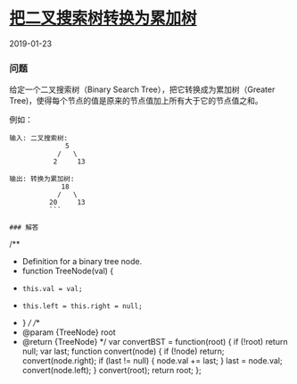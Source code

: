 # [把二叉搜索树转换为累加树](https://leetcode-cn.com/problems/convert-bst-to-greater-tree)
2019-01-23
### 问题

给定一个二叉搜索树（Binary Search Tree），把它转换成为累加树（Greater Tree)，使得每个节点的值是原来的节点值加上所有大于它的节点值之和。

例如：

```
输入: 二叉搜索树:
              5
            /   \
           2     13

输出: 转换为累加树:
             18
            /   \
          20     13
          ```

### 解答

```
/**
 * Definition for a binary tree node.
 * function TreeNode(val) {
 *     this.val = val;
 *     this.left = this.right = null;
 * }
 */
/**
 * @param {TreeNode} root
 * @return {TreeNode}
 */
var convertBST = function(root) {
    if (!root) return null;
    var last;
    function convert(node) {
        if (!node) return;
        convert(node.right);
        if (last != null) {
            node.val += last;
        }
        last = node.val;
        convert(node.left);
    }
    convert(root);
    return root;
};
```